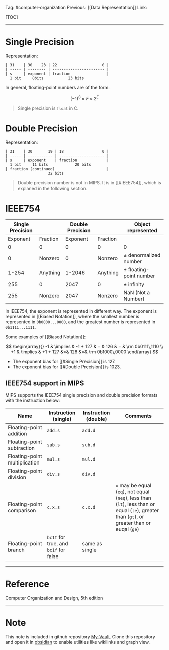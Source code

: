 Tag: #computer-organization 
Previous: [[Data Representation]]
Link: 

[TOC]

---

# Single Precision

Representation:

```
| 31    | 30    23 | 22                    0 |
| ----- | -------- | ----------------------- |
| s     | exponent | fraction                |
  1 bit     8bits           23 bits
```

In general, floating-point numbers are of the form:

$$(-1)^S \times F \times 2^E$$

> Single precision is `float` in C.

# Double Precision

Representation:

```
| 31    | 30       19 | 18                 0 |
| ----- | ----------- | -------------------- |
| s     | exponent    | fraction             |
  1 bit     11 bits            20 bits
| fraction (continued)                       |
                   32 bits
```

> Double precision number is not in MIPS. It is in [[#IEEE754]], which is explaned in the following section.

# IEEE754

| Single Precision |          | Double Precision |          | Object represented          |
| ---------------- | -------- | ---------------- | -------- | --------------------------- |
| Exponent         | Fraction | Exponent         | Fraction |                             |
| 0                | 0        | 0                | 0        | 0                           |
| 0                | Nonzero  | 0                | Nonzero  | $\pm$ denormalized number   |
| 1-254            | Anything | 1-2046           | Anything | $\pm$ floating-point number |
| 255              | 0        | 2047             | 0        | $\pm$ infinity              |
| 255              | Nonzero  | 2047             | Nonzero  | NaN (Not a Number)          | 

In IEEE754, the exponent is represented in different way. The exponent is represented in [[Biased Notation]], where the smallest number is represented in `0b0000...0000`, and the greatest number is represented in `0b1111...1111`.

Some examples of [[Biased Notation]]:

$$
\begin{array}{}
	-1 & \implies & -1 + 127 & = & 126 & = & \rm 0b0111\,1110 \\
	+1 & \implies & +1 + 127 &=& 128 &=& \rm 0b1000\,0000 
\end{array}
$$

- The exponent bias for [[#Single Precision]] is 127.
- The exponent bias for [[#Double Precision]] is 1023.

## IEEE754 support in MIPS

MIPS supports the IEEE754 single precision and double precision formats with the instruction below:

| Name                          | Instruction (single)                  | Instruction (double) | Comments                                                                                                                                      |
| ----------------------------- | ------------------------------------- | -------------------- | --------------------------------------------------------------------------------------------------------------------------------------------- |
| Floating-point addition       | `add.s`                               | `add.d`              |                                                                                                                                               |
| Floating-point subtraction    | `sub.s`                               | `sub.d`              |                                                                                                                                               |
| Floating-point multiplication | `mul.s`                               | `mul.d`              |                                                                                                                                               |
| Floating-point division       | `div.s`                               | `div.d`              |                                                                                                                                               |
| Floating-point comparison     | `c.x.s`                               | `c.x.d`              | `x` may be equal (`eq`), not equal (`neq`), less than (`lt`), less than or equal (`le`), greater than (`gt`), or greater than or euqal (`ge`) |
| Floating-point branch         | `bc1t` for true, and `bc1f` for false | same as single       |                                                                                                                                               |

---

# Reference

Computer Organization and Design, 5th edition

---

# Note

This note is included in github repository [My-Vault](https://github.com/LittleD3092/My-Vault.git). Clone this repository and open it in [obsidian](https://obsidian.md/) to enable utilities like wikilinks and graph view.